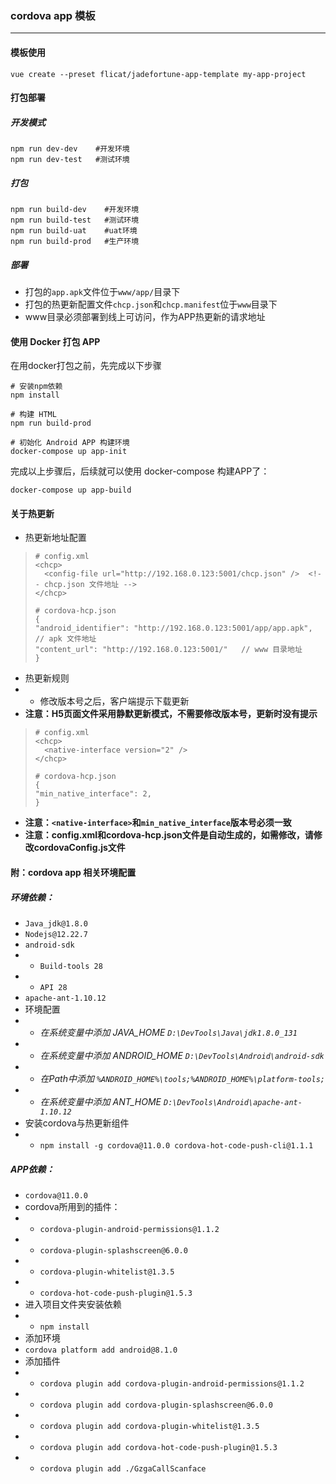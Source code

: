 ### cordova app 模板
-------------
#### 模板使用
```
vue create --preset flicat/jadefortune-app-template my-app-project
```

#### 打包部署
##### 开发模式
```
npm run dev-dev    #开发环境
npm run dev-test   #测试环境
```
##### 打包
```
npm run build-dev    #开发环境
npm run build-test   #测试环境
npm run build-uat    #uat环境
npm run build-prod   #生产环境
```

##### 部署
- 打包的`app.apk`文件位于`www/app/`目录下
- 打包的热更新配置文件`chcp.json`和`chcp.manifest`位于`www`目录下
- www目录必须部署到线上可访问，作为APP热更新的请求地址

#### 使用 Docker 打包 APP
在用docker打包之前，先完成以下步骤
```
# 安装npm依赖
npm install

# 构建 HTML
npm run build-prod

# 初始化 Android APP 构建环境
docker-compose up app-init
```
完成以上步骤后，后续就可以使用 docker-compose 构建APP了：
```
docker-compose up app-build
```

#### 关于热更新
- 热更新地址配置
> ```
> # config.xml
> <chcp>
>   <config-file url="http://192.168.0.123:5001/chcp.json" />  <!-- chcp.json 文件地址 -->
> </chcp>
> ```
> ```
> # cordova-hcp.json
> {
> "android_identifier": "http://192.168.0.123:5001/app/app.apk", // apk 文件地址
> "content_url": "http://192.168.0.123:5001/"   // www 目录地址
> }
> ```
- 热更新规则
- - 修改版本号之后，客户端提示下载更新
- **注意：H5页面文件采用静默更新模式，不需要修改版本号，更新时没有提示**
> ```
> # config.xml
> <chcp>
>   <native-interface version="2" />
> </chcp>
> ```
> ```
> # cordova-hcp.json
> {
> "min_native_interface": 2,
> }
> ```
- **注意：`<native-interface>`和`min_native_interface`版本号必须一致**
- **注意：config.xml和cordova-hcp.json文件是自动生成的，如需修改，请修改cordovaConfig.js文件**

#### 附：cordova app 相关环境配置
##### 环境依赖：
- `Java_jdk@1.8.0`
- `Nodejs@12.22.7`
- `android-sdk`
- - `Build-tools 28`
- - `API 28`
- `apache-ant-1.10.12`
- 环境配置
- - *在系统变量中添加 JAVA_HOME `D:\DevTools\Java\jdk1.8.0_131`*
- - *在系统变量中添加 ANDROID_HOME  `D:\DevTools\Android\android-sdk`*
- - *在Path中添加 `%ANDROID_HOME%\tools;%ANDROID_HOME%\platform-tools;`*
- - *在系统变量中添加 ANT_HOME  `D:\DevTools\Android\apache-ant-1.10.12`*
- 安装cordova与热更新组件
- - `npm install -g cordova@11.0.0 cordova-hot-code-push-cli@1.1.1`


##### APP依赖：
- `cordova@11.0.0`
- cordova所用到的插件：
- - `cordova-plugin-android-permissions@1.1.2`
- - `cordova-plugin-splashscreen@6.0.0`
- - `cordova-plugin-whitelist@1.3.5`
- - `cordova-hot-code-push-plugin@1.5.3`
- 进入项目文件夹安装依赖
- - `npm install`
- 添加环境
- `cordova platform add android@8.1.0`
- 添加插件
- - `cordova plugin add cordova-plugin-android-permissions@1.1.2`
- - `cordova plugin add cordova-plugin-splashscreen@6.0.0`
- - `cordova plugin add cordova-plugin-whitelist@1.3.5`
- - `cordova plugin add cordova-hot-code-push-plugin@1.5.3`
- - `cordova plugin add ./GzgaCallScanface`
